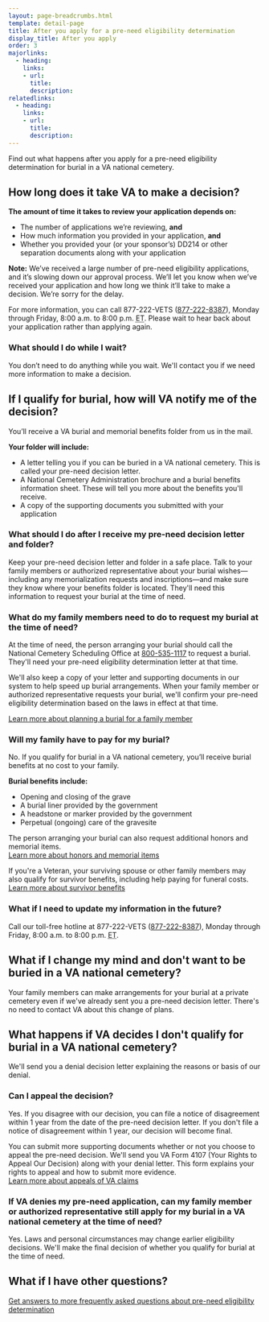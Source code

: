 ```yaml
---
layout: page-breadcrumbs.html
template: detail-page
title: After you apply for a pre-need eligibility determination
display_title: After you apply
order: 3
majorlinks:
  - heading:
    links:
    - url:
      title:
      description:
relatedlinks:
  - heading:
    links:
    - url:
      title:
      description:
---
```


<div class="va-introtext">

Find out what happens after you apply for a pre-need eligibility determination for burial in a VA national cemetery.

</div>

## How long does it take VA to make a decision?

**The amount of time it takes to review your application depends on:**
- The number of applications we’re reviewing, **and**
- How much information you provided in your application, **and**
- Whether you provided your (or your sponsor’s) DD214 or other separation documents along with your application

**Note:** We’ve received a large number of pre-need eligibility applications, and it’s slowing down our approval process. We’ll let you know when we’ve received your application and how long we think it’ll take to make a decision. We’re sorry for the delay.

For more information, you can call 877-222-VETS (<a href="tel:+18772228387">877-222-8387</a>), Monday through Friday, 8:00 a.m. to 8:00 p.m. <abbr title="eastern time">ET</abbr>. Please wait to hear back about your application rather than applying again.

### What should I do while I wait?

You don’t need to do anything while you wait. We'll contact you if we need more information to make a decision.

## If I qualify for burial, how will VA notify me of the decision?

You’ll receive a VA burial and memorial benefits folder from us in the mail.

**Your folder will include:**

- A letter telling you if you can be buried in a VA national cemetery. This is called your pre-need decision letter.
- A National Cemetery Administration brochure and a burial benefits information sheet. These will tell you more about the benefits you'll receive.
- A copy of the supporting documents you submitted with your application

### What should I do after I receive my pre-need decision letter and folder?

Keep your pre-need decision letter and folder in a safe place. Talk to your family members or authorized representative about your burial wishes—including any memorialization requests and inscriptions—and make sure they know where your benefits folder is located. They'll need this information to request your burial at the time of need.

### What do my family members need to do to request my burial at the time of need?

At the time of need, the person arranging your burial should call the National Cemetery Scheduling Office at <a href="tel:+1-800-535-1117">800-535-1117</a> to request a burial. They'll need your pre-need eligibility determination letter at that time.

We'll also keep a copy of your letter and supporting documents in our system to help speed up burial arrangements. When your family member or authorized representative requests your burial, we'll confirm your pre-need eligibility determination based on the laws in effect at that time. <br>

[Learn more about planning a burial for a family member](/burials-memorials/plan-a-burial/)

### Will my family have to pay for my burial?

No. If you qualify for burial in a VA national cemetery, you’ll receive burial benefits at no cost to your family.

**Burial benefits include:**

- Opening and closing of the grave
- A burial liner provided by the government
- A headstone or marker provided by the government
- Perpetual (ongoing) care of the gravesite

The person arranging your burial can also request additional honors and memorial items.<br>
[Learn more about honors and memorial items](/burials-memorials/memorial-items/)

If you're a Veteran, your surviving spouse or other family members may also qualify for survivor benefits, including help paying for funeral costs. <br>
[Learn more about survivor benefits](/burials-memorials/dependency-indemnity-compensation/)

### What if I need to update my information in the future?

Call our toll-free hotline at 877-222-VETS (<a href="tel:+18772228387">877-222-8387</a>), Monday through Friday, 8:00 a.m. to 8:00 p.m. <abbr title="eastern time">ET</abbr>.

## What if I change my mind and don't want to be buried in a VA national cemetery?

Your family members can make arrangements for your burial at a private cemetery even if we've already sent you a pre-need decision letter. There's no need to contact VA about this change of plans. 

## What happens if VA decides I don't qualify for burial in a VA national cemetery?

We'll send you a denial decision letter explaining the reasons or basis of our denial.

### Can I appeal the decision?

Yes. If you disagree with our decision, you can file a notice of disagreement within 1 year from the date of the pre-need decision letter. If you don't file a notice of disagreement within 1 year, our decision will become final.

You can submit more supporting documents whether or not you choose to appeal the pre-need decision. We'll send you VA Form 4107 (Your Rights to Appeal Our Decision) along with your denial letter. This form explains your rights to appeal and how to submit more evidence. <br>
[Learn more about appeals of VA claims](http://www.va.gov/opa/publications/benefits_book/benefits_chap14.asp)

### If VA denies my pre-need application, can my family member or authorized representative still apply for my burial in a VA national cemetery at the time of need?

Yes. Laws and personal circumstances may change earlier eligibility decisions. We'll make the final decision of whether you qualify for burial at the time of need.

## What if I have other questions?

[Get answers to more frequently asked questions about pre-need eligibility determination](https://www.cem.va.gov/CEM/pre-need/FAQ/)
